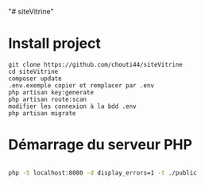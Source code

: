 "# siteVitrine" 

# Install project 

```
git clone https://github.com/chouti44/siteVitrine
cd siteVitrine
composer update 
.env.exemple copier et remplacer par .env
php artisan key:generate
php artisan route:scan 
modifier les connexion à la bdd .env
php artisan migrate

```
# Démarrage du serveur PHP

```bash

php -S localhost:8080 -d display_errors=1 -t ./public

```